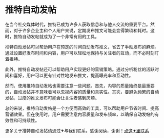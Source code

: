 # 推特自动发帖

在当今社交媒体时代，推特已成为许多人获取信息和与他人交流的重要平台。然而，对于许多企业主和个人用户来说，定期发布推文可能会变得繁琐和耗时。这时，推特自动发帖就成为了一个非常有用的工具。

推特自动发帖可以帮助用户在预定的时间自动发布推文，省去了手动发布的麻烦。通过设置好发布时间和内容，用户可以轻松地保持与关注者的互动，而不必时刻盯着推特。

此外，推特自动发帖还可以帮助用户实现更好的营销策略。通过分析粉丝的活跃时间和喜好，用户可以更有针对性地发布推文，提高曝光率和互动性。

然而，使用推特自动发帖也需要注意一些问题。首先，内容的质量始终是最重要的，自动发帖并不意味着可以忽视内容的质量和真实性。其次，要避免频繁的自动发帖，过度的推文发布可能会让关注者感到厌烦。

总的来说，推特自动发帖是一个方便而高效的工具，可以帮助用户节省时间、提高营销效果。但在使用时，用户需要注意内容质量和发布频率，以确保自动发帖的有效性和可持续性。

更多关于推特自动发帖请通过✈与我们联系，感谢阅读，谢谢！[点这✈里联系](https://a.k02.cc)